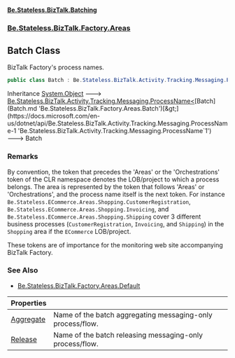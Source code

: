 #### [Be.Stateless.BizTalk.Batching](README.md 'README')
### [Be.Stateless.BizTalk.Factory.Areas](Be.Stateless.BizTalk.Factory.Areas.md 'Be.Stateless.BizTalk.Factory.Areas')

## Batch Class

BizTalk Factory's process names.

```csharp
public class Batch : Be.Stateless.BizTalk.Activity.Tracking.Messaging.ProcessName<Be.Stateless.BizTalk.Factory.Areas.Batch>
```

Inheritance [System.Object](https://docs.microsoft.com/en-us/dotnet/api/System.Object 'System.Object') &#129106; [Be.Stateless.BizTalk.Activity.Tracking.Messaging.ProcessName&lt;](https://docs.microsoft.com/en-us/dotnet/api/Be.Stateless.BizTalk.Activity.Tracking.Messaging.ProcessName-1 'Be.Stateless.BizTalk.Activity.Tracking.Messaging.ProcessName`1')[Batch](Batch.md 'Be.Stateless.BizTalk.Factory.Areas.Batch')[&gt;](https://docs.microsoft.com/en-us/dotnet/api/Be.Stateless.BizTalk.Activity.Tracking.Messaging.ProcessName-1 'Be.Stateless.BizTalk.Activity.Tracking.Messaging.ProcessName`1') &#129106; Batch

### Remarks

By convention, the token that precedes the 'Areas' or the 'Orchestrations' token of the CLR namespace denotes the
LOB/project to which a process belongs. The area is represented by the token that follows 'Areas' or
'Orchestrations', and the process name itself is the next token. For instance
`Be.Stateless.ECommerce.Areas.Shopping.CustomerRegistration`,
`Be.Stateless.ECommerce.Areas.Shopping.Invoicing`, and `Be.Stateless.ECommerce.Areas.Shopping.Shipping`
cover 3 different business processes (`CustomerRegistration`, `Invoicing`, and `Shipping`) in the
`Shopping` area if the `ECommerce` LOB/project.

These tokens are of importance for the monitoring web site accompanying BizTalk Factory.

### See Also
- [Be.Stateless.BizTalk.Factory.Areas.Default](https://docs.microsoft.com/en-us/dotnet/api/Be.Stateless.BizTalk.Factory.Areas.Default 'Be.Stateless.BizTalk.Factory.Areas.Default')

| Properties | |
| :--- | :--- |
| [Aggregate](Batch.Aggregate.md 'Be.Stateless.BizTalk.Factory.Areas.Batch.Aggregate') | Name of the batch aggregating messaging-only process/flow. |
| [Release](Batch.Release.md 'Be.Stateless.BizTalk.Factory.Areas.Batch.Release') | Name of the batch releasing messaging-only process/flow. |
